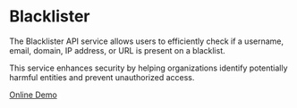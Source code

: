 # Blacklister

The Blacklister API service allows users to efficiently check if a username, email, domain, IP address, or URL is present on a blacklist. 

This service enhances security by helping organizations identify potentially harmful entities and prevent unauthorized access.

[Online Demo](https://k24.ing/BlackLister)